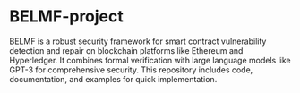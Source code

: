 # BELMF-project
BELMF is a robust security framework for smart contract vulnerability detection and repair on blockchain platforms like Ethereum and Hyperledger. It combines formal verification with large language models like GPT-3 for comprehensive security. This repository includes code, documentation, and examples for quick implementation.
